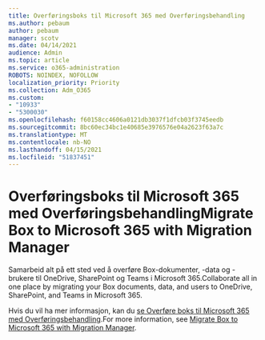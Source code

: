 ```yaml
---
title: Overføringsboks til Microsoft 365 med Overføringsbehandling
ms.author: pebaum
author: pebaum
manager: scotv
ms.date: 04/14/2021
audience: Admin
ms.topic: article
ms.service: o365-administration
ROBOTS: NOINDEX, NOFOLLOW
localization_priority: Priority
ms.collection: Adm_O365
ms.custom:
- "10933"
- "5300030"
ms.openlocfilehash: f60158cc4606a0121db3037f1dfcb03f3745eedb
ms.sourcegitcommit: 8bc60ec34bc1e40685e3976576e04a2623f63a7c
ms.translationtype: MT
ms.contentlocale: nb-NO
ms.lasthandoff: 04/15/2021
ms.locfileid: "51837451"
---
```

# <a name="migrate-box-to-microsoft-365-with-migration-manager"></a><span data-ttu-id="f7375-102">Overføringsboks til Microsoft 365 med Overføringsbehandling</span><span class="sxs-lookup"><span data-stu-id="f7375-102">Migrate Box to Microsoft 365 with Migration Manager</span></span>

<span data-ttu-id="f7375-103">Samarbeid alt på ett sted ved å overføre Box-dokumenter, -data og -brukere til OneDrive, SharePoint og Teams i Microsoft 365.</span><span class="sxs-lookup"><span data-stu-id="f7375-103">Collaborate all in one place by migrating your Box documents, data, and users to OneDrive, SharePoint, and Teams in Microsoft 365.</span></span>

<span data-ttu-id="f7375-104">Hvis du vil ha mer informasjon, kan du [se Overføre boks til Microsoft 365 med Overføringsbehandling](https://docs.microsoft.com/sharepointmigration/mm-box-overview).</span><span class="sxs-lookup"><span data-stu-id="f7375-104">For more information, see [Migrate Box to Microsoft 365 with Migration Manager](https://docs.microsoft.com/sharepointmigration/mm-box-overview).</span></span>